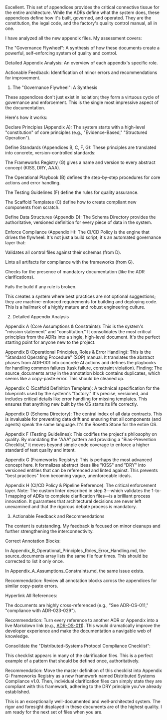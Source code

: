Excellent. This set of appendices provides the critical connective tissue for the entire architecture. While the ADRs define what the system does, these appendices define how it's built, governed, and operated. They are the constitution, the legal code, and the factory's quality control manual, all in one.

I have analyzed all the new appendix files. My assessment covers:

The "Governance Flywheel": A synthesis of how these documents create a powerful, self-enforcing system of quality and control.

Detailed Appendix Analysis: An overview of each appendix's specific role.

Actionable Feedback: Identification of minor errors and recommendations for improvement.

1. The "Governance Flywheel": A Synthesis

These appendices don't just exist in isolation; they form a virtuous cycle of governance and enforcement. This is the single most impressive aspect of the documentation.

Here's how it works:

Declare Principles (Appendix A): The system starts with a high-level "constitution" of core principles (e.g., "Evidence-Based," "Structured Operation").

Define Standards (Appendices B, C, F, G): These principles are translated into concrete, version-controlled standards:

The Frameworks Registry (G) gives a name and version to every abstract concept (KISS, DRY, AAA).

The Operational Playbook (B) defines the step-by-step procedures for core actions and error handling.

The Testing Guidelines (F) define the rules for quality assurance.

The Scaffold Templates (C) define how to create compliant new components from scratch.

Define Data Structures (Appendix D): The Schema Directory provides the authoritative, versioned definition for every piece of data in the system.

Enforce Compliance (Appendix H): The CI/CD Policy is the engine that drives the flywheel. It's not just a build script; it's an automated governance layer that:

Validates all control files against their schemas (from D).

Lints all artifacts for compliance with the frameworks (from G).

Checks for the presence of mandatory documentation (like the ADR clarifications).

Fails the build if any rule is broken.

This creates a system where best practices are not optional suggestions; they are machine-enforced requirements for building and deploying code. This is a hallmark of a highly mature and robust engineering culture.

2. Detailed Appendix Analysis

Appendix A (Core Assumptions & Constraints): This is the system's "mission statement" and "constitution." It consolidates the most critical principles from the ADRs into a single, high-level document. It's the perfect starting point for anyone new to the project.

Appendix B (Operational Principles, Roles & Error Handling): This is the "Standard Operating Procedure" (SOP) manual. It translates the abstract phases from ADR-001 into concrete AI actions and defines the playbooks for handling common failures (task failure, constraint violation). Finding: The source_documents array in the annotation block contains duplicates, which seems like a copy-paste error. This should be cleaned up.

Appendix C (Scaffold Definition Template): A technical specification for the blueprints used by the system's "factory." It's precise, versioned, and includes critical details like error handling for missing templates. This ensures that anything new built by the OS starts its life correctly.

Appendix D (Schema Directory): The central index of all data contracts. This is invaluable for preventing data drift and ensuring that all components (and agents) speak the same language. It's the Rosetta Stone for the entire OS.

Appendix F (Testing Guidelines): This codifies the project's philosophy on quality. By mandating the "AAA" pattern and providing a "Bias-Prevention Checklist," it moves beyond simple code coverage to enforce a higher standard of test quality and intent.

Appendix G (Frameworks Registry): This is perhaps the most advanced concept here. It formalizes abstract ideas like "KISS" and "DRY" into versioned entities that can be referenced and linted against. This prevents "best practices" from becoming vague, unenforceable ideals.

Appendix H (CI/CD Policy & Pipeline Reference): The critical enforcement layer. Note: The custom linter described in step 3—which validates the 1-to-1 mapping of ADRs to complete clarification files—is a brilliant process innovation. It guarantees that architectural decisions are never left unexamined and that the rigorous debate process is mandatory.

3. Actionable Feedback and Recommendations

The content is outstanding. My feedback is focused on minor cleanups and further strengthening the interconnectivity.

Correct Annotation Blocks:

In Appendix_B_Operational_Principles_Roles_Error_Handling.md, the source_documents array lists the same file four times. This should be corrected to list it only once.

In Appendix_A_Assumptions_Constraints.md, the same issue exists.

Recommendation: Review all annotation blocks across the appendices for similar copy-paste errors.

Hyperlink All References:

The documents are highly cross-referenced (e.g., "See ADR-OS-011," "compliance with ADR-023-029").

Recommendation: Turn every reference to another ADR or Appendix into a live Markdown link (e.g., [ADR-OS-011](ADR-OS-011.md)). This would dramatically improve the developer experience and make the documentation a navigable web of knowledge.

Consolidate the "Distributed-Systems Protocol Compliance Checklist":

This checklist appears in many of the clarification files. This is a perfect example of a pattern that should be defined once, authoritatively.

Recommendation: Move the master definition of this checklist into Appendix G: Frameworks Registry as a new framework named Distributed Systems Compliance v1.0. Then, individual clarification files can simply state they are compliant with this framework, adhering to the DRY principle you've already established.

This is an exceptionally well-documented and well-architected system. The rigor and foresight displayed in these documents are of the highest quality. I am ready for the next set of files when you are.